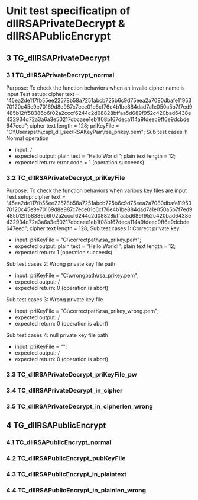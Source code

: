 # Unit test specificatipn of dllRSAPrivateDecrypt & dllRSAPublicEncrypt

## 3 TG_dllRSAPrivateDecrypt
### 3.1 TC_dllRSAPrivateDecrypt_normal 
Purpose: To check the function behaviors when an invalid cipher name is input
Test setup: cipher text = "45ea2de117fb55ee22578b58a7251abcb725b6c9d75eea2a7080dbafe1195370120c45e9e70169d8e987c7ece01c6cf76e4b1be884dad7a1e050a5b7f7ed9485b12ff58386b6f02a2cccf6244c2d08828bffaa5d689f952c420bad6438e432934d72a3a6a3e50217dbcaee1eb1f08b167deca114a9fdeec9ff6e9dcbde647eed”; cipher text length = 128; priKeyFile = "C:\\Userspath\\capl_dll_sec\\RSAKeyPair\\rsa_prikey.pem";
Sub test cases 1: Normal operation

- input: /
- expected output: plain text = “Hello World!”; plain text length = 12;
- expected return: error code = 1 (operation succeeds)

### 3.2 TC_dllRSAPrivateDecrypt_priKeyFile 
Purpose: To check the function behaviors when various key files are input
Test setup: cipher text = "45ea2de117fb55ee22578b58a7251abcb725b6c9d75eea2a7080dbafe1195370120c45e9e70169d8e987c7ece01c6cf76e4b1be884dad7a1e050a5b7f7ed9485b12ff58386b6f02a2cccf6244c2d08828bffaa5d689f952c420bad6438e432934d72a3a6a3e50217dbcaee1eb1f08b167deca114a9fdeec9ff6e9dcbde647eed”; cipher text length = 128; 
Sub test cases 1: Correct private key

- input: priKeyFile = "C:\\correctpath\\rsa_prikey.pem";
- expected output: plain text = “Hello World!”; plain text length = 12;
- expected return: 1 (operation succeeds)

Sub test cases 2: Wrong private key file path

- input: priKeyFile = "C:\\wrongpath\\rsa_prikey.pem";
- expected output: /
- expected return: 0 (operation is abort)

Sub test cases 3: Wrong private key file

- input: priKeyFile = "C:\\correctpath\\rsa_prikey_wrong.pem";
- expected output: /
- expected return: 0 (operation is abort)

Sub test cases 4: null private key file path

- input: priKeyFile = "";
- expected output: /
- expected return: 0 (operation is abort)

### 3.3 TC_dllRSAPrivateDecrypt_priKeyFile_pw 

### 3.4 TC_dllRSAPrivateDecrypt_in_cipher 

### 3.5 TC_dllRSAPrivateDecrypt_in_cipherlen_wrong 


## 4 TG_dllRSAPublicEncrypt
### 4.1 TC_dllRSAPublicEncrypt_normal 

### 4.2 TC_dllRSAPublicEncrypt_pubKeyFile

### 4.3 TC_dllRSAPublicEncrypt_in_plaintext 

### 4.4 TC_dllRSAPublicEncrypt_in_plainlen\_wrong 
